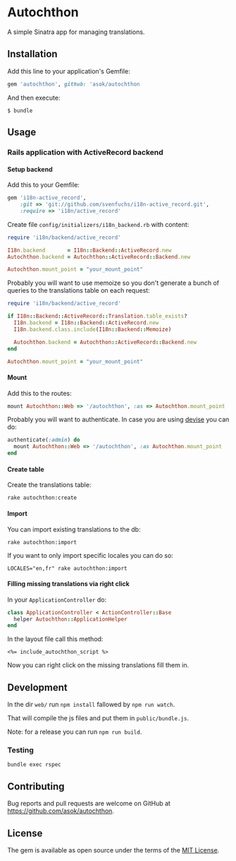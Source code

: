 # Autochthon

A simple Sinatra app for managing translations.

## Installation

Add this line to your application's Gemfile:

```ruby
gem 'autochthon', github: 'asok/autochthon
```

And then execute:

    $ bundle

## Usage

### Rails application with ActiveRecord backend

#### Setup backend

Add this to your Gemfile: 

```rb
gem 'i18n-active_record',
    :git => 'git://github.com/svenfuchs/i18n-active_record.git',
    :require => 'i18n/active_record'
```

Create file `config/initializers/i18n_backend.rb` with content:

```rb
require 'i18n/backend/active_record'

I18n.backend       = I18n::Backend::ActiveRecord.new
Autochthon.backend = Autochthon::ActiveRecord::Backend.new

Autochthon.mount_point = "your_mount_point"
```

Probably you will want to use memoize so you don't generate a bunch of queries to the translations table on each request:

```rb
require 'i18n/backend/active_record'

if I18n::Backend::ActiveRecord::Translation.table_exists?
  I18n.backend = I18n::Backend::ActiveRecord.new
  I18n.backend.class.include(I18n::Backend::Memoize)

  Autochthon.backend = Autochthon::ActiveRecord::Backend.new
end

Autochthon.mount_point = "your_mount_point"
```

#### Mount

Add this to the routes:

```rb
mount Autochthon::Web => '/autochthon', :as => Autochthon.mount_point
```

Probably you will want to authenticate. In case you are using [devise](https://github.com/plataformatec/devise) you can do: 

```rb
authenticate(:admin) do
  mount Autochthon::Web => '/autochthon', :as Autochthon.mount_point
end
```

#### Create table

Create the translations table:

```
rake autochthon:create
```

#### Import

You can import existing translations to the db:

```
rake autochthon:import
```

If you want to only import specific locales you can do so:

```
LOCALES="en,fr" rake autochthon:import
```

#### Filling missing translations via right click

In your `ApplicationController` do:

```rb
class ApplicationController < ActionController::Base
  helper Autochthon::ApplicationHelper
end
```

In the layout file call this method:

```erb
<%= include_autochthon_script %>
```

Now you can right click on the missing translations fill them in.

## Development

In the dir `web/` run `npm install` fallowed by `npm run watch`.

That will compile the js files and put them in `public/bundle.js`.

Note: for a release you can run `npm run build`.

### Testing

`bundle exec rspec`

## Contributing

Bug reports and pull requests are welcome on GitHub at https://github.com/asok/autochthon.


## License

The gem is available as open source under the terms of the [MIT License](http://opensource.org/licenses/MIT).

